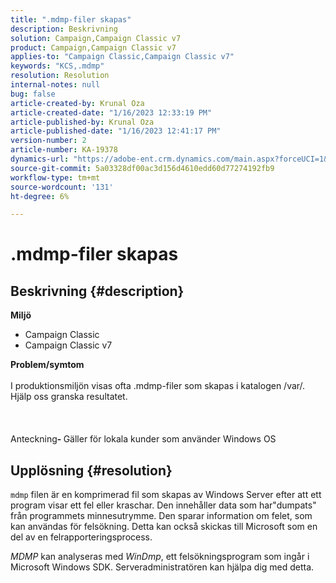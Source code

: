 ```yaml
---
title: ".mdmp-filer skapas"
description: Beskrivning
solution: Campaign,Campaign Classic v7
product: Campaign,Campaign Classic v7
applies-to: "Campaign Classic,Campaign Classic v7"
keywords: "KCS,.mdmp"
resolution: Resolution
internal-notes: null
bug: false
article-created-by: Krunal Oza
article-created-date: "1/16/2023 12:33:19 PM"
article-published-by: Krunal Oza
article-published-date: "1/16/2023 12:41:17 PM"
version-number: 2
article-number: KA-19378
dynamics-url: "https://adobe-ent.crm.dynamics.com/main.aspx?forceUCI=1&pagetype=entityrecord&etn=knowledgearticle&id=9d2a40f3-9995-ed11-aad1-6045bd006793"
source-git-commit: 5a03328df00ac3d156d4610edd60d77274192fb9
workflow-type: tm+mt
source-wordcount: '131'
ht-degree: 6%

---
```


# .mdmp-filer skapas

## Beskrivning {#description}

<b>Miljö</b>
- Campaign Classic
- Campaign Classic v7



<b>Problem/symtom</b><br><br>I produktionsmiljön visas ofta .mdmp-filer som skapas i katalogen /var/. Hjälp oss granska resultatet.<br><br> <br><br>Anteckning<b>- </b>Gäller för lokala kunder som använder Windows OS <br>

## Upplösning {#resolution}


`mdmp` filen är en komprimerad fil som skapas av Windows Server efter att ett program visar ett fel eller kraschar. Den innehåller data som har&quot;dumpats&quot; från programmets minnesutrymme.
Den sparar information om felet, som kan användas för felsökning. Detta kan också skickas till Microsoft som en del av en felrapporteringsprocess.



*MDMP* kan analyseras med *WinDmp*, ett felsökningsprogram som ingår i Microsoft Windows SDK. Serveradministratören kan hjälpa dig med detta.
